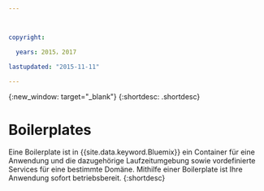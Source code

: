 ```yaml
---



copyright:

  years: 2015，2017

lastupdated: "2015-11-11"

---
```


{:new_window: target="_blank"}
{:shortdesc: .shortdesc}

# Boilerplates

Eine Boilerplate ist in {{site.data.keyword.Bluemix}} ein Container für eine Anwendung und die dazugehörige Laufzeitumgebung sowie vordefinierte Services für eine bestimmte Domäne. Mithilfe einer Boilerplate ist Ihre Anwendung sofort betriebsbereit.
{:shortdesc}
